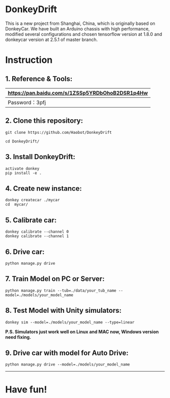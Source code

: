 # DonkeyDrift
This is a new project from Shanghai, China, which is originally based on DonkeyCar.
We have built an Arduino chassis with high performance, modified several configurations and chosen tensorflow version at 1.8.0 and donkeycar version at 2.5.1 of master branch.

# Instruction

## 1. Reference & Tools:

| https://pan.baidu.com/s/1ZSSp5YRDbOhoB2DSR1p4Hw |
| ----------------------------------------------- |
| Password：3pfj                                  |

## 2. Clone this repository:

```
git clone https://github.com/Haobot/DonkeyDrift

cd DonkeyDrift/
```

## 3. Install DonkeyDrift:

```
activate donkey
pip install -e .
```

## 4. Create new instance:

```
donkey createcar ./mycar
cd  mycar/
```

## 5. Calibrate car:

```
donkey calibrate --channel 0
donkey calibrate --channel 1
```

## 6. Drive car:

```
python manage.py drive 
```

## 7. Train Model on PC or Server:
```
python manage.py train --tub=./data/your_tub_name --model=./models/your_model_name
```

## 8. Test Model with Unity simulators:

```
donkey sim --model=./models/your_model_name --type=linear
```

**P.S. Simulators just work well on Linux and MAC now, Windows version need fixing.**

## 9. Drive car with model for Auto Drive:

```
python manage.py drive --model=./models/your_model_name
```

------

# Have fun!
